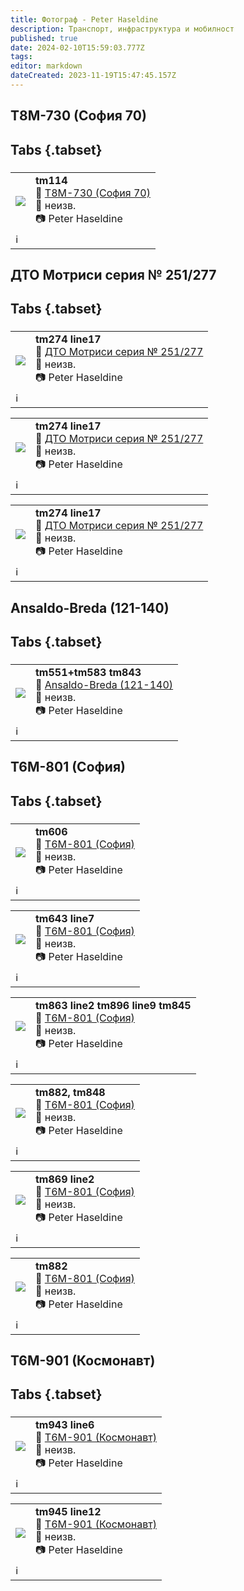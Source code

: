 ```yaml
---
title: Фотограф - Peter Haseldine
description: Транспорт, инфраструктура и мобилност
published: true
date: 2024-02-10T15:59:03.777Z
tags: 
editor: markdown
dateCreated: 2023-11-19T15:47:45.157Z
---
```


## Т8М-730 (София 70)

## Tabs {.tabset}
### 

<!--следващ пост--> 
<div class="table-responsive"><table style="width:100%"><tr>
<td><img src="http://46.10.181.183:1518/trinmo/gallery/peter-haseldine/tm114.jpg"></td>
<td><b>tm114</b><br> 🚋 <a href="/bg/public-transport/fleet-list/1970-T8M-730">Т8М-730 (София 70)
</a><br>📌 неизв. <br> 📷 Peter Haseldine<br></td></tr>
  <td colspan=2 >ℹ️ </td></table></div>
  
## ДТО Мотриси серия № 251/277
## Tabs {.tabset}
###

<!--следващ пост--> 
<div class="table-responsive"><table style="width:100%"><tr>
<td><img src="http://46.10.181.183:1518/trinmo/gallery/peter-haseldine/tm274%20line17%20(1).jpg"></td>
<td><b>tm274 line17</b><br> 🚋 <a href="/bg/public-transport/fleet-list/1949-DTO-251-277">ДТО Мотриси серия № 251/277
</a><br>📌 неизв. <br> 📷 Peter Haseldine<br></td></tr>
  <td colspan=2 >ℹ️ </td></table></div>
  
 <!--следващ пост--> 
<div class="table-responsive"><table style="width:100%"><tr>
<td><img src="http://46.10.181.183:1518/trinmo/gallery/peter-haseldine/tm274%20line17%20(2).jpg"></td>
<td><b>tm274 line17</b><br> 🚋 <a href="/bg/public-transport/fleet-list/1949-DTO-251-277">ДТО Мотриси серия № 251/277
</a><br>📌 неизв. <br> 📷 Peter Haseldine<br></td></tr>
  <td colspan=2 >ℹ️ </td></table></div>
  
  <!--следващ пост--> 
<div class="table-responsive"><table style="width:100%"><tr>
<td><img src="http://46.10.181.183:1518/trinmo/gallery/peter-haseldine/tm274%20line17%20(3).jpg"></td>
<td><b>tm274 line17</b><br> 🚋 <a href="/bg/public-transport/fleet-list/1949-DTO-251-277">ДТО Мотриси серия № 251/277
</a><br>📌 неизв. <br> 📷 Peter Haseldine<br></td></tr>
  <td colspan=2 >ℹ️ </td></table></div>
  
  
## Ansaldo-Breda (121-140)  
## Tabs {.tabset}
###


  <!--следващ пост--> 
<div class="table-responsive"><table style="width:100%"><tr>
<td><img src="http://46.10.181.183:1518/trinmo/gallery/peter-haseldine/tm551%20tm843.jpg"></td>
<td><b>tm551+tm583 tm843</b><br> 🚋 <a href="/bg/public-transport/fleet-list/1938-Ansaldo-Breda">Ansaldo-Breda (121-140)
</a><br>📌 неизв. <br> 📷 Peter Haseldine<br></td></tr>
  <td colspan=2 >ℹ️ </td></table></div>
  
## Т6М-801 (София)
  
## Tabs {.tabset}
###
  <!--следващ пост--> 
<div class="table-responsive"><table style="width:100%"><tr>
<td><img src="http://46.10.181.183:1518/trinmo/gallery/peter-haseldine/tm606.jpg"></td>
<td><b>tm606</b><br> 🚋 <a href="/bg/public-transport/fleet-list/1965-T6M-801"> Т6М-801 (София)
</a><br>📌 неизв. <br> 📷 Peter Haseldine<br></td></tr>
  <td colspan=2 >ℹ️ </td></table></div>
  
  <!--следващ пост--> 
<div class="table-responsive"><table style="width:100%"><tr>
<td><img src="http://46.10.181.183:1518/trinmo/gallery/peter-haseldine/tm643%20line7.jpg"></td>
<td><b>tm643 line7</b><br> 🚋 <a href="/bg/public-transport/fleet-list/1965-T6M-801"> Т6М-801 (София)
</a><br>📌 неизв. <br> 📷 Peter Haseldine<br></td></tr>
  <td colspan=2 >ℹ️ </td></table></div>
  
  
  <!--следващ пост--> 
<div class="table-responsive"><table style="width:100%"><tr>
<td><img src="http://46.10.181.183:1518/trinmo/gallery/peter-haseldine/tm863%20line2%20tm896%20line9%20tm845.jpg"></td>
<td><b>tm863 line2 tm896 line9 tm845</b><br> 🚋 <a href="/bg/public-transport/fleet-list/1965-T6M-801"> Т6М-801 (София)
</a><br>📌 неизв. <br> 📷 Peter Haseldine<br></td></tr>
  <td colspan=2 >ℹ️ </td></table></div>


  <!--следващ пост--> 
<div class="table-responsive"><table style="width:100%"><tr>
<td><img src="http://46.10.181.183:1518/trinmo/gallery/peter-haseldine/tm882%20tm848.jpg"></td>
<td><b>tm882, tm848</b><br> 🚋 <a href="/bg/public-transport/fleet-list/1965-T6M-801"> Т6М-801 (София)
</a><br>📌 неизв. <br> 📷 Peter Haseldine<br></td></tr>
  <td colspan=2 >ℹ️ </td></table></div>

  <!--следващ пост--> 
<div class="table-responsive"><table style="width:100%"><tr>
<td><img src="http://46.10.181.183:1518/trinmo/gallery/peter-haseldine/tm869%20line2.jpg"></td>
<td><b>tm869 line2</b><br> 🚋 <a href="/bg/public-transport/fleet-list/1965-T6M-801"> Т6М-801 (София)
</a><br>📌 неизв. <br> 📷 Peter Haseldine<br></td></tr>
  <td colspan=2 >ℹ️ </td></table></div>
  
  
  <!--следващ пост--> 
<div class="table-responsive"><table style="width:100%"><tr>
<td><img src="http://46.10.181.183:1518/trinmo/gallery/peter-haseldine/tm882.jpg"></td>
<td><b>tm882</b><br> 🚋 <a href="/bg/public-transport/fleet-list/1965-T6M-801"> Т6М-801 (София)
</a><br>📌 неизв. <br> 📷 Peter Haseldine<br></td></tr>
  <td colspan=2 >ℹ️ </td></table></div>



## Т6М-901 (Космонавт)

## Tabs {.tabset}
###


  <!--следващ пост--> 
<div class="table-responsive"><table style="width:100%"><tr>
<td><img src="http://46.10.181.183:1518/trinmo/gallery/peter-haseldine/tm943%20line6.jpg"></td>
<td><b>tm943 line6</b><br> 🚋 <a href="/bg/public-transport/fleet-list/1962-T6M-901"> Т6М-901 (Космонавт)
</a><br>📌 неизв. <br> 📷 Peter Haseldine<br></td></tr>
  <td colspan=2 >ℹ️ </td></table></div>
  

  <!--следващ пост--> 
<div class="table-responsive"><table style="width:100%"><tr>
<td><img src="http://46.10.181.183:1518/trinmo/gallery/peter-haseldine/tm945%20line12.jpg"></td>
<td><b>tm945 line12</b><br> 🚋 <a href="/bg/public-transport/fleet-list/1962-T6M-901"> Т6М-901 (Космонавт)
</a><br>📌 неизв. <br> 📷 Peter Haseldine<br></td></tr>
  <td colspan=2 >ℹ️ </td></table></div>
  
  
  
  

